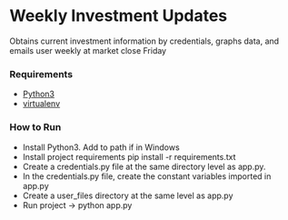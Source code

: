 # Weekly Investment Updates
Obtains current investment information by credentials, graphs data, and emails user weekly at market close Friday

### Requirements
* [Python3](https://www.python.org/downloads/)
* [virtualenv](https://virtualenv.pypa.io/en/latest/)

### How to Run
* Install Python3. Add to path if in Windows
* Install project requirements pip install -r requirements.txt
* Create a credentials.py file at the same directory level as app.py.
* In the credentials.py file, create the constant variables imported in app.py
* Create a user_files directory at the same level as app.py
* Run project -> python app.py